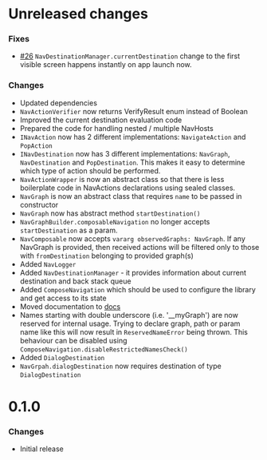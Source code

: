 # Unreleased changes

### Fixes

- [#26](https://github.com/AdamKobus/compose-navigation/issues/26) `NavDestinationManager.currentDestination` change to the first visible
  screen happens instantly on app launch now.
  
### Changes

- Updated dependencies
- `NavActionVerifier` now returns VerifyResult enum instead of Boolean
- Improved the current destination evaluation code
- Prepared the code for handling nested / multiple NavHosts
- `INavAction` now has 2 different implementations: `NavigateAction` and `PopAction`
- `INavDestination` now has 3 different implementations: `NavGraph`, `NavDestination` and `PopDestination`. This makes it easy to determine
  which type of action should be performed.
- `NavActionWrapper` is now an abstract class so that there is less boilerplate code in NavActions declarations using sealed classes.
- `NavGraph` is now an abstract class that requires `name` to be passed in constructor
- `NavGraph` now has abstract method `startDestination()`
- `NavGraphBuilder.composableNavigation` no longer accepts `startDestination` as a param.
- `NavComposable` now accepts `vararg observedGraphs: NavGraph`. If any NavGraph is provided, then received actions will be filtered only to
  those with `fromDestination` belonging to provided graph(s)
- Added `NavLogger`
- Added `NavDestinationManager` - it provides information about current destination and back stack queue
- Added `ComposeNavigation` which should be used to configure the library and get access to its state
- Moved documentation to [docs](docs)
- Names starting with double underscore (i.e. '__myGraph') are now reserved for internal usage. 
  Trying to declare graph, path or param name like this will now result in `ReservedNameError` being thrown. 
  This behaviour can be disabled using `ComposeNavigation.disableRestrictedNamesCheck()`
- Added `DialogDestination`
- `NavGrpah.dialogDestination` now requires destination of type `DialogDestination`

# 0.1.0

### Changes

- Initial release
